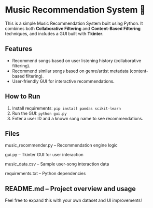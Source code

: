 # Music Recommendation System 🎵

This is a simple Music Recommendation System built using Python. It combines both **Collaborative Filtering** and **Content-Based Filtering** techniques, and includes a GUI built with **Tkinter**.

## Features
- Recommend songs based on user listening history (collaborative filtering).
- Recommend similar songs based on genre/artist metadata (content-based filtering).
- User-friendly GUI for interactive recommendations.

## How to Run
1. Install requirements: `pip install pandas scikit-learn`
2. Run the GUI: `python gui.py`
3. Enter a user ID and a known song name to see recommendations.

## Files
music_recommender.py – Recommendation engine logic

gui.py – Tkinter GUI for user interaction

music_data.csv – Sample user-song interaction data

requirements.txt – Python dependencies

README.md – Project overview and usage
---

Feel free to expand this with your own dataset and UI improvements!
